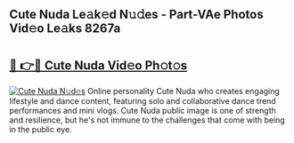 ## Cute Nuda Le𝚊k𝚎d N𝚞𝚍es - Part-VAe Photos Vid𝚎o Le𝚊ks 8267a

# <h2><a href="http://fbea864.evod.top/?m=Cute+Nuda">🔗 👉🔴 Cute Nuda Vid𝚎o Ph𝚘t𝚘s</a></h2>

[![Cute Nuda N𝚞d𝚎s](https://i.imgur.com/8V9OHl7.gif)](http://fbea864.evod.top/?m=Cute+Nuda)
Online personality Cute Nuda who creates engaging lifestyle and dance content, featuring solo and collaborative dance trend performances and mini vlogs. Cute Nuda public image is one of strength and resilience, but he's not immune to the challenges that come with being in the public eye. 
